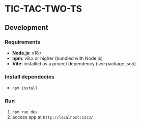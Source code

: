 # TIC-TAC-TWO-TS

## Development

### Requirements
* **Node.js**: v18+
* **npm**: v8.x or higher (bundled with Node.js)
* **Vite**: installed as a project dependency (see package.json)

### Install dependecies
*  `npm install`

### Run
1. `npm run dev`
2. access app at `http://localhost:5173/`
